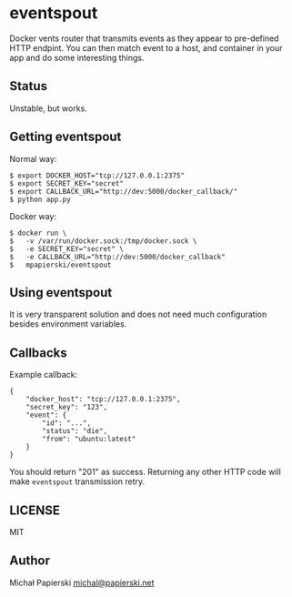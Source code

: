# eventspout

Docker vents router that transmits events as they appear to pre-defined HTTP endpint. You can then match event to a host, and container in your app and do some interesting things.

## Status

Unstable, but works.

## Getting eventspout

Normal way:

	$ export DOCKER_HOST="tcp://127.0.0.1:2375"
	$ export SECRET_KEY="secret"
	$ export CALLBACK_URL="http://dev:5000/docker_callback/"
	$ python app.py

Docker way:

	$ docker run \
	$ 	-v /var/run/docker.sock:/tmp/docker.sock \
	$	-e SECRET_KEY="secret" \
	$	-e CALLBACK_URL="http://dev:5000/docker_callback"
	$ 	mpapierski/eventspout

## Using eventspout

It is very transparent solution and does not need much configuration besides environment variables.

## Callbacks

Example callback:

	{
		"docker_host": "tcp://127.0.0.1:2375",
		"secret_key": "123",
		"event": {
			"id": "...",
			"status": "die",
			"from": "ubuntu:latest"
		}
	}

You should return "201" as success. Returning any other HTTP code will make `eventspout` transmission retry.

## LICENSE

MIT

## Author

Michał Papierski <michal@papierski.net>
